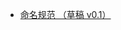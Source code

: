 * [命名规范 （草稿 v0.1）](https://github.com/forhot2000/indigox/blob/master/%E5%91%BD%E5%90%8D%E8%A7%84%E8%8C%83.md)
